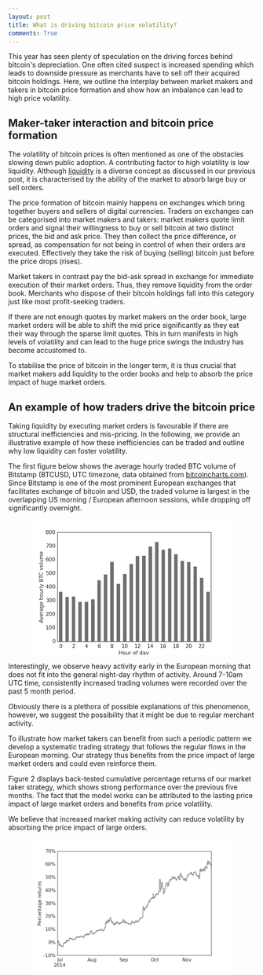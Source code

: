 ```yaml
---
layout: post
title: What is driving bitcoin price volatility?
comments: True
---
```

<div class="message">
This year has seen plenty of speculation on the driving forces behind bitcoin's depreciation. One often cited suspect is increased spending which leads to downside pressure as merchants have to sell off their acquired bitcoin holdings. Here, we outline the interplay between market makers and takers in bitcoin price formation and show how an imbalance can lead to high price volatility.
</div>

## Maker-taker interaction and bitcoin price formation

The volatility of bitcoin prices is often mentioned as one of the obstacles slowing down public adoption. A contributing factor to high volatility is low liquidity. Although <a href="http://blog.queueco.com/2014/12/03/liquidity/">liquidity</a> is a diverse concept as discussed in our previous post, it is characterised by the ability of the market to absorb large buy or sell orders.

The price formation of bitcoin mainly happens on exchanges which bring together buyers and sellers of digital currencies. Traders on exchanges can be categorised into market makers and takers: market makers quote limit orders and signal their willingness to buy or sell bitcoin at two distinct prices, the bid and ask price. They then collect the price difference, or spread, as compensation for not being in control of when their orders are executed. Effectively they take the risk of buying (selling) bitcoin just before the price drops (rises).

Market takers in contrast pay the bid-ask spread in exchange for immediate execution of their market orders. Thus, they remove liquidity from the order book. Merchants who dispose of their bitcoin holdings fall into this category just like most profit-seeking traders.

If there are not enough quotes by market makers on the order book, large market orders will be able to shift the mid price significantly as they eat their way through the sparse limit quotes. This in turn manifests in high levels of volatility and can lead to the huge price swings the industry has become accustomed to.

To stabilise the price of bitcoin in the longer term, it is thus crucial that market makers add liquidity to the order books and help to absorb the price impact of huge market orders.

## An example of how traders drive the bitcoin price

Taking liquidity by executing market orders is favourable if there are structural inefficiencies and mis-pricing. In the following, we provide an illustrative example of how these inefficiencies can be traded and outline why low liquidity can foster volatility.

The first figure below shows the average hourly traded BTC volume of Bitstamp (BTCUSD, UTC timezone, data obtained from [bitcoincharts.com](https://bitcoincharts.com)). Since Bitstamp is one of the most prominent European exchanges that facilitates exchange of bitcoin and USD, the traded volume is largest in the overlapping US morning / European afternoon sessions, while dropping off significantly overnight. 

<p><center>
<img src="/public/hourofday.png" alt="HourlyVolume" align="center" width="80%"></img>
</center>
</p>

Interestingly, we observe heavy activity early in the European morning that does not fit into the general night-day rhythm of activity. Around 7-10am UTC time, consistently increased trading volumes were recorded over the past 5 month period.

Obviously there is a plethora of possible explanations of this phenomenon, however, we suggest the possibility that it might be due to regular merchant activity. 

To illustrate how market takers can benefit from such a periodic pattern we develop a systematic trading strategy that follows the regular flows in the European morning. Our strategy thus benefits from the price impact of large market orders and could even reinforce them. 

Figure 2 displays back-tested cumulative percentage returns of our market taker strategy, which shows strong performance over the previous five months. The fact that the model works can be attributed to the lasting price impact of large market orders and benefits from price volatility.

We believe that increased market making activity can reduce volatility by absorbing the price impact of large orders.

<p><center>
<img src="/public/returns.png" alt="StrategyReturns" align="center" width="80%"></img>
</center>
</p>
